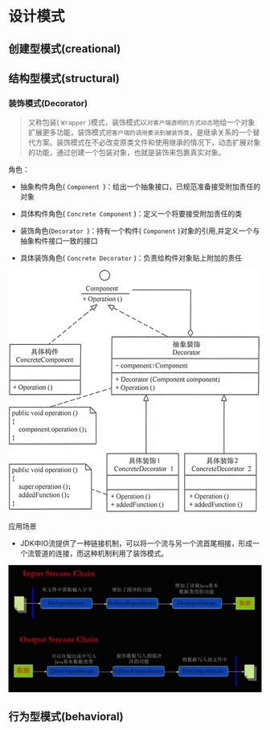 



# 设计模式

## 创建型模式(creational)

## 结构型模式(structural)

### 装饰模式(Decorator)

> 又称包装( `Wrapper` )模式，装饰模式以`对客户端透明的方式动态`地给一个对象扩展更多功能，装饰模式`把客户端的调用委派到被装饰类`，是继承关系的一个替代方案。装饰模式在不必改变原类文件和使用继承的情况下，动态扩展对象的功能，通过创建一个包装对象，也就是装饰来包裹真实对象。

角色：

- 抽象构件角色( `Component `)：给出一个抽象接口，已规范准备接受附加责任的对象

- 具体构件角色( `Concrete Component` )：定义一个将要接受附加责任的类

- 装饰角色(`Decorator `)：持有一个构件( `Component`  )对象的引用,并定义一个与抽象构件接口一致的接口

- 具体装饰角色( `Concrete Decorator` )：负责给构件对象贴上附加的责任

![装饰模式结构图](./imgs/decorator-structure.jpg)

应用场景

- JDK中IO流提供了一种链接机制，可以将一个流与另一个流首尾相接，形成一个流管道的连接，而这种机制利用了装饰模式。

![IO流的连接](./imgs/io-stream-chain.jpg)

## 行为型模式(behavioral)






